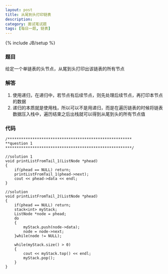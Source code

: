 ```yaml
---
layout: post
title: 从尾到头打印链表
description: 
category: 面试笔试题
tags: [每日一题, 链表]
---
```

{% include JB/setup %}

### 题目
给定一个单链表的头节点，从尾到头打印出该链表的所有节点

### 解答
1.	使用递归，在递归中，若节点有后续节点，则先处理后续节点，再打印本节点的数据
2.	递归的本质就是使用栈，所以可以不是用递归，而是在遍历链表的时候将链表数据压入栈中，遍历结束之后出栈就可以得到从尾到头的所有节点值

### 代码
	/*******************************************************
	**question 1
	********************************************************/
	
	//solution 1
	void printListFromTail_1(ListNode *phead)
	{
		if(phead == NULL) return;
		printListFromTail_1(phead->next);
		cout << phead->data << endl;
	}

	//solution
	void printListFromTail_2(ListNode *phead)
	{
		if(phead == NULL) return;
		stack<int> myStack;
		ListNode *node = phead;
		do
		{
			myStack.push(node->data);
			node = node->next;
		}while(node != NULL);
	
		while(myStack.size() > 0)
		{
			cout << myStack.top() << endl;
			myStack.pop();
		}
	}
